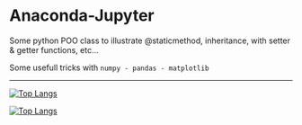 # Anaconda-Jupyter

Some python POO class to illustrate @staticmethod, inheritance, with setter & getter functions, etc...

Some usefull tricks with `numpy - pandas - matplotlib`

---

[![Top Langs](https://github-readme-stats.vercel.app/api/top-langs/?username=TLRKiliann&hide=python,C)](https://github.com/anuraghazra/github-readme-stats)


[![Top Langs](https://github-readme-stats.vercel.app/api/top-langs/?username=TLRKiliann&layout=compact&hide=python,C)](https://github.com/anuraghazra/github-readme-stats)
